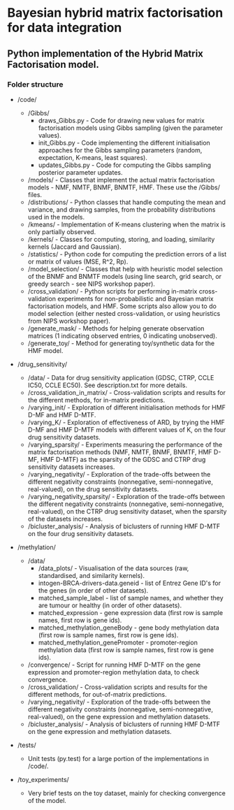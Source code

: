 # Bayesian hybrid matrix factorisation for data integration
## Python implementation of the Hybrid Matrix Factorisation model.

### Folder structure

- /code/
  - /Gibbs/
    - draws_Gibbs.py - Code for drawing new values for matrix factorisation models using Gibbs sampling (given the parameter values).
    - init_Gibbs.py - Code implementing the different initialisation approaches for the Gibbs sampling parameters (random, expectation, K-means, least squares).
    - updates_Gibbs.py - Code for computing the Gibbs sampling posterior parameter updates.
  - /models/ - Classes that implement the actual matrix factorisation models - NMF, NMTF, BNMF, BNMTF, HMF. These use the /Gibbs/ files.
  - /distributions/ - Python classes that handle computing the mean and variance, and drawing samples, from the probability distributions used in the models.
  - /kmeans/ - Implementation of K-means clustering when the matrix is only partially observed.
  - /kernels/ - Classes for computing, storing, and loading, similarity kernels (Jaccard and Gaussian).
  - /statistics/ - Python code for computing the prediction errors of a list or matrix of values (MSE, R^2, Rp).
  - /model_selection/ - Classes that help with heuristic model selection of the BNMF and BNMTF models (using line search, grid search, or greedy search - see NIPS workshop paper).
  - /cross_validation/ - Python scripts for performing in-matrix cross-validation experiments for non-probabilistic and Bayesian matrix factorisation models, and HMF. Some scripts also allow you to do model selection (either nested cross-validation, or using heuristics from NIPS workshop paper).
  - /generate_mask/ - Methods for helping generate observation matrices (1 indicating observed entries, 0 indicating unobserved).
  - /generate_toy/ - Method for generating toy/synthetic data for the HMF model.

- /drug_sensitivity/
  - /data/ - Data for drug sensitivity application (GDSC, CTRP, CCLE IC50, CCLE EC50). See description.txt for more details.
  - /cross_validation_in_matrix/ - Cross-validation scripts and results for the different methods, for in-matrix predictions.
  - /varying_init/ - Exploration of different initialisation methods for HMF D-MF and HMF D-MTF.
  - /varying_K/ - Exploration of effectiveness of ARD, by trying the HMF D-MF and HMF D-MTF models with different values of K, on the four drug sensitivity datasets.
  - /varying_sparsity/ - Experiments measuring the performance of the matrix factorisation methods (NMF, NMTF, BNMF, BNMTF, HMF D-MF, HMF D-MTF) as the sparsity of the GDSC and CTRP drug sensitivity datasets increases.
  - /varying_negativity/ - Exploration of the trade-offs between the different negativity constraints (nonnegative, semi-nonnegative, real-valued), on the drug sensitivity datasets.
  - /varying_negativity_sparsity/ - Exploration of the trade-offs between the different negativity constraints (nonnegative, semi-nonnegative, real-valued), on the CTRP drug sensitivity dataset, when the sparsity of the datasets increases.
  - /bicluster_analysis/ - Analysis of biclusters of running HMF D-MTF on the four drug sensitivity datasets.

- /methylation/
  - /data/
    - /data_plots/ - Visualisation of the data sources (raw, standardised, and similarity kernels).
    - intogen-BRCA-drivers-data.geneid - list of Entrez Gene ID's for the genes (in order of other datasets).
    - matched_sample_label - list of sample names, and whether they are tumour or healthy (in order of other datasets).
    - matched_expression - gene expression data (first row is sample names, first row is gene ids).
    - matched_methylation_geneBody - gene body methylation data (first row is sample names, first row is gene ids).
    - matched_methylation_genePromoter - promoter-region methylation data (first row is sample names, first row is gene ids).
  - /convergence/ - Script for running HMF D-MTF on the gene expression and promoter-region methylation data, to check convergence.
  - /cross_validation/ - Cross-validation scripts and results for the different methods, for out-of-matrix predictions.
  - /varying_negativity/ - Exploration of the trade-offs between the different negativity constraints (nonnegative, semi-nonnegative, real-valued), on the gene expression and methylation datasets.
  - /bicluster_analysis/ - Analysis of biclusters of running HMF D-MTF on the gene expression and methylation datasets.

- /tests/
  - Unit tests (py.test) for a large portion of the implementations in /code/.

- /toy_experiments/
  - Very brief tests on the toy dataset, mainly for checking convergence of the model.

